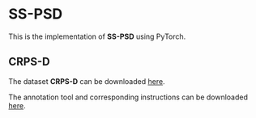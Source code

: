 # SS-PSD

This is the implementation of **SS-PSD** using PyTorch.


## CRPS-D
The dataset **CRPS-D** can be downloaded [here](https://drive.google.com/file/d/10Lm7RdoMliTVDnYX9lnM_Z3qXytXDWbG).

The annotation tool and corresponding instructions can be downloaded [here](https://drive.google.com/file/d/1muVTCgz8Tg6dSIZy7Ql4zcT7r8ZWsfxq).
